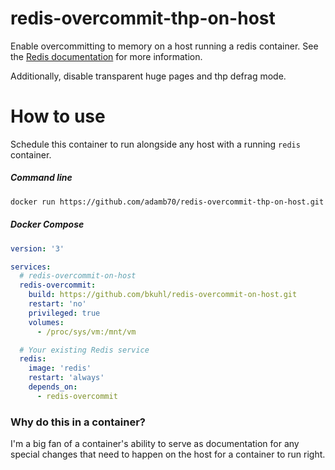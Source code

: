 # redis-overcommit-thp-on-host

Enable overcommitting to memory on a host running a redis container.  See the [Redis documentation](https://redis.io/topics/faq#background-saving-fails-with-a-fork-error-under-linux-even-if-i-have-a-lot-of-free-ram) for more information.

Additionally, disable transparent huge pages and thp defrag mode.

# How to use
Schedule this container to run alongside any host with a running `redis` container.

##### Command line
```sh
docker run https://github.com/adamb70/redis-overcommit-thp-on-host.git -v /proc/sys/vm:/mnt/vm --privileged
```

##### Docker Compose
```yml
version: '3'

services:
  # redis-overcommit-on-host
  redis-overcommit:
    build: https://github.com/bkuhl/redis-overcommit-on-host.git
    restart: 'no'
    privileged: true
    volumes:
      - /proc/sys/vm:/mnt/vm

  # Your existing Redis service
  redis:
    image: 'redis'
    restart: 'always'
    depends_on:
      - redis-overcommit
```

 
### Why do this in a container?

I'm a big fan of a container's ability to serve as documentation for any special changes that need to happen on the host for a container to run right.
